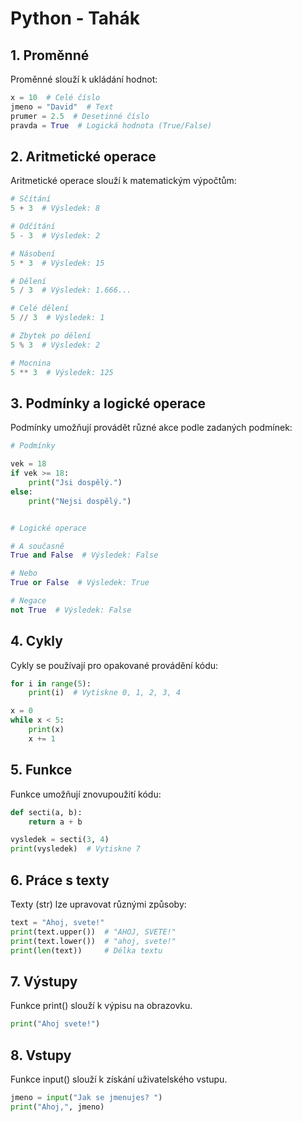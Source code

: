 # Python - Tahák

## 1. Proměnné
Proměnné slouží k ukládání hodnot:

```python
x = 10  # Celé číslo
jmeno = "David"  # Text
prumer = 2.5  # Desetinné číslo
pravda = True  # Logická hodnota (True/False)
```

## 2. Aritmetické operace
Aritmetické operace slouží k matematickým výpočtům:


```python
# Sčítání
5 + 3  # Výsledek: 8

# Odčítání
5 - 3  # Výsledek: 2

# Násobení
5 * 3  # Výsledek: 15

# Dělení
5 / 3  # Výsledek: 1.666...

# Celé dělení
5 // 3  # Výsledek: 1

# Zbytek po dělení
5 % 3  # Výsledek: 2

# Mocnina
5 ** 3  # Výsledek: 125
```
## 3. Podmínky a logické operace
Podmínky umožňují provádět různé akce podle zadaných podmínek:

```python
# Podmínky

vek = 18
if vek >= 18:
    print("Jsi dospělý.")
else:
    print("Nejsi dospělý.")


# Logické operace

# A současně
True and False  # Výsledek: False

# Nebo
True or False  # Výsledek: True

# Negace
not True  # Výsledek: False
```

## 4. Cykly
Cykly se používají pro opakované provádění kódu:

```python
for i in range(5):
    print(i)  # Vytiskne 0, 1, 2, 3, 4

x = 0
while x < 5:
    print(x)
    x += 1
```

## 5. Funkce
Funkce umožňují znovupoužití kódu:

```python
def secti(a, b):
    return a + b

vysledek = secti(3, 4)
print(vysledek)  # Vytiskne 7
```

## 6. Práce s texty
Texty (str) lze upravovat různými způsoby:

```python
text = "Ahoj, svete!"
print(text.upper())  # "AHOJ, SVETE!"
print(text.lower())  # "ahoj, svete!"
print(len(text))     # Délka textu
```

## 7. Výstupy
Funkce print() slouží k výpisu na obrazovku.

```python
print("Ahoj svete!")
```

## 8. Vstupy
Funkce input() slouží k získání uživatelského vstupu.

```python
jmeno = input("Jak se jmenujes? ")
print("Ahoj,", jmeno)
```